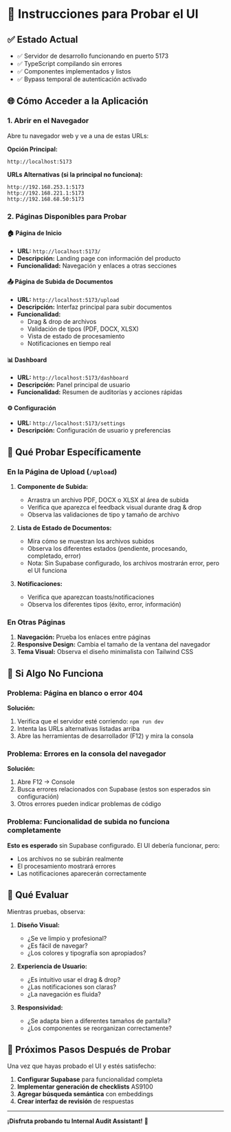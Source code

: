 # 🧪 Instrucciones para Probar el UI

## ✅ Estado Actual
- ✅ Servidor de desarrollo funcionando en puerto 5173
- ✅ TypeScript compilando sin errores
- ✅ Componentes implementados y listos
- ✅ Bypass temporal de autenticación activado

## 🌐 Cómo Acceder a la Aplicación

### 1. Abrir en el Navegador
Abre tu navegador web y ve a una de estas URLs:

**Opción Principal:**
```
http://localhost:5173
```

**URLs Alternativas (si la principal no funciona):**
```
http://192.168.253.1:5173
http://192.168.221.1:5173
http://192.168.68.50:5173
```

### 2. Páginas Disponibles para Probar

#### 🏠 Página de Inicio
- **URL:** `http://localhost:5173/`
- **Descripción:** Landing page con información del producto
- **Funcionalidad:** Navegación y enlaces a otras secciones

#### 📤 Página de Subida de Documentos
- **URL:** `http://localhost:5173/upload`
- **Descripción:** Interfaz principal para subir documentos
- **Funcionalidad:** 
  - Drag & drop de archivos
  - Validación de tipos (PDF, DOCX, XLSX)
  - Vista de estado de procesamiento
  - Notificaciones en tiempo real

#### 📊 Dashboard
- **URL:** `http://localhost:5173/dashboard`
- **Descripción:** Panel principal de usuario
- **Funcionalidad:** Resumen de auditorías y acciones rápidas

#### ⚙️ Configuración
- **URL:** `http://localhost:5173/settings`
- **Descripción:** Configuración de usuario y preferencias

## 🎯 Qué Probar Específicamente

### En la Página de Upload (`/upload`)

1. **Componente de Subida:**
   - Arrastra un archivo PDF, DOCX o XLSX al área de subida
   - Verifica que aparezca el feedback visual durante drag & drop
   - Observa las validaciones de tipo y tamaño de archivo

2. **Lista de Estado de Documentos:**
   - Mira cómo se muestran los archivos subidos
   - Observa los diferentes estados (pendiente, procesando, completado, error)
   - Nota: Sin Supabase configurado, los archivos mostrarán error, pero el UI funciona

3. **Notificaciones:**
   - Verifica que aparezcan toasts/notificaciones
   - Observa los diferentes tipos (éxito, error, información)

### En Otras Páginas

1. **Navegación:** Prueba los enlaces entre páginas
2. **Responsive Design:** Cambia el tamaño de la ventana del navegador
3. **Tema Visual:** Observa el diseño minimalista con Tailwind CSS

## 🔧 Si Algo No Funciona

### Problema: Página en blanco o error 404
**Solución:**
1. Verifica que el servidor esté corriendo: `npm run dev`
2. Intenta las URLs alternativas listadas arriba
3. Abre las herramientas de desarrollador (F12) y mira la consola

### Problema: Errores en la consola del navegador
**Solución:**
1. Abre F12 → Console
2. Busca errores relacionados con Supabase (estos son esperados sin configuración)
3. Otros errores pueden indicar problemas de código

### Problema: Funcionalidad de subida no funciona completamente
**Esto es esperado** sin Supabase configurado. El UI debería funcionar, pero:
- Los archivos no se subirán realmente
- El procesamiento mostrará errores
- Las notificaciones aparecerán correctamente

## 📝 Qué Evaluar

Mientras pruebas, observa:

1. **Diseño Visual:**
   - ¿Se ve limpio y profesional?
   - ¿Es fácil de navegar?
   - ¿Los colores y tipografía son apropiados?

2. **Experiencia de Usuario:**
   - ¿Es intuitivo usar el drag & drop?
   - ¿Las notificaciones son claras?
   - ¿La navegación es fluida?

3. **Responsividad:**
   - ¿Se adapta bien a diferentes tamaños de pantalla?
   - ¿Los componentes se reorganizan correctamente?

## 🚀 Próximos Pasos Después de Probar

Una vez que hayas probado el UI y estés satisfecho:

1. **Configurar Supabase** para funcionalidad completa
2. **Implementar generación de checklists** AS9100
3. **Agregar búsqueda semántica** con embeddings
4. **Crear interfaz de revisión** de respuestas

---

**¡Disfruta probando tu Internal Audit Assistant!** 🎉 